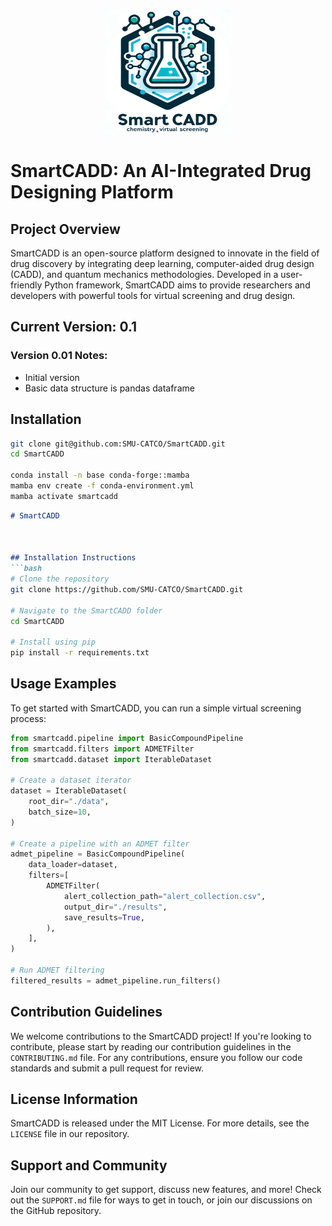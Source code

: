<p align="center"><img src="./logo.jpeg" width="200" height="200"></p>

# SmartCADD: An AI-Integrated Drug Designing Platform

## Project Overview
SmartCADD is an open-source platform designed to innovate in the field of drug discovery by integrating deep learning, computer-aided drug design (CADD), and quantum mechanics methodologies. Developed in a user-friendly Python framework, SmartCADD aims to provide researchers and developers with powerful tools for virtual screening and drug design.

## Current Version: **0.1**

### Version **0.01** Notes:

-   Initial version
-   Basic data structure is pandas dataframe

## Installation

```bash
git clone git@github.com:SMU-CATCO/SmartCADD.git
cd SmartCADD

conda install -n base conda-forge::mamba
mamba env create -f conda-environment.yml 
mamba activate smartcadd
```


```markdown
# SmartCADD



## Installation Instructions
```bash
# Clone the repository
git clone https://github.com/SMU-CATCO/SmartCADD.git

# Navigate to the SmartCADD folder
cd SmartCADD

# Install using pip
pip install -r requirements.txt
```

## Usage Examples
To get started with SmartCADD, you can run a simple virtual screening process:

```python
from smartcadd.pipeline import BasicCompoundPipeline
from smartcadd.filters import ADMETFilter
from smartcadd.dataset import IterableDataset

# Create a dataset iterator
dataset = IterableDataset(
    root_dir="./data",
    batch_size=10,
)

# Create a pipeline with an ADMET filter
admet_pipeline = BasicCompoundPipeline(
    data_loader=dataset,
    filters=[
        ADMETFilter(
            alert_collection_path="alert_collection.csv",
            output_dir="./results",
            save_results=True,
        ),
    ],
)

# Run ADMET filtering
filtered_results = admet_pipeline.run_filters()
```

## Contribution Guidelines
We welcome contributions to the SmartCADD project! If you're looking to contribute, please start by reading our contribution guidelines in the `CONTRIBUTING.md` file. For any contributions, ensure you follow our code standards and submit a pull request for review.

## License Information
SmartCADD is released under the MIT License. For more details, see the `LICENSE` file in our repository.

## Support and Community
Join our community to get support, discuss new features, and more! Check out the `SUPPORT.md` file for ways to get in touch, or join our discussions on the GitHub repository.
